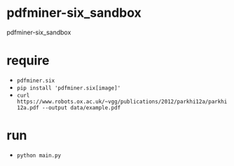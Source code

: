 # pdfminer-six_sandbox

pdfminer-six_sandbox

# require

- `pdfminer.six`
- `pip install 'pdfminer.six[image]'`
- `curl https://www.robots.ox.ac.uk/~vgg/publications/2012/parkhi12a/parkhi12a.pdf --output data/example.pdf`

# run
- `python main.py`
